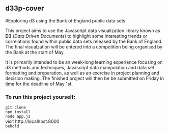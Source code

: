 ## d33p-cover
#Exploring d3 using the Bank of England public data sets

This project aims to use the Javascript data visualization library known as **D3** (*Data Driven Documents*)
to highlight some interesting trends or correlations found within public data sets released by the
Bank of England. The final visualzation will be entered into a competition being organised by the Bank
at the start of May.

It is primarily intended to be an week-long learning experience focusing on d3 methods and techniques,
Javascript data manipulation and data set formatting and preparation, as well as an exercise in project
planning and decision making. The finished project will then be be submitted on Friday in time for the
deadline of May 1st.

### To run this project yourself:

``` git clone ```  
``` npm install ```  
``` node app.js ```  
visit http://localhost:8000  
``` behold ```  
